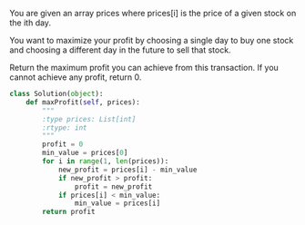 You are given an array prices where prices[i] is the price of a given stock on the ith day.

You want to maximize your profit by choosing a single day to buy one stock and choosing a different day in the future to sell that stock.

Return the maximum profit you can achieve from this transaction. If you cannot achieve any profit, return 0.

```Python
class Solution(object):
    def maxProfit(self, prices):
        """
        :type prices: List[int]
        :rtype: int
        """
        profit = 0
        min_value = prices[0]
        for i in range(1, len(prices)):
            new_profit = prices[i] - min_value
            if new_profit > profit:
                profit = new_profit
            if prices[i] < min_value:
                min_value = prices[i]
        return profit
```

